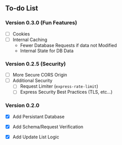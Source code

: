 ## To-do List

### Version 0.3.0 (Fun Features)
* [ ] Cookies
* [ ] Internal Caching
  * Fewer Database Requests if data not Modified
  * Internal State for DB Data

### Version 0.2.5 (Security)
* [ ] More Secure CORS Origin
* [ ] Additional Security
  * [ ] Request Limiter (`express-rate-limit`)
  * [ ] Express Security Best Practices (TLS, etc...)

### Version 0.2.0
* [x] Add Persistant Database
* [x] Add Schema/Request Verification
* [x] Add Update List Logic

